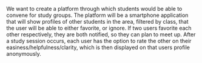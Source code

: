 We want to create a platform through which students would be able to convene for study groups. The platform will be a smartphone application that will show profiles of other students in the area, filtered by class, that the user will be able to either favorite, or ignore. If two users favorite each other respectively, they are both notified, so they can plan to meet up. After a study session occurs, each user has the option to rate the other on their easiness/helpfulness/clarity, which is then displayed on that users profile anonymously.
